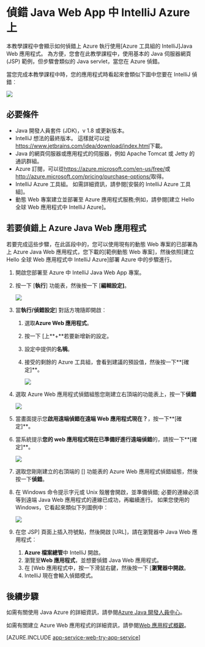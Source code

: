 <properties 
    pageTitle="偵錯 Java Web App 中 IntelliJ Azure 上的 |Microsoft Azure" 
    description="本教學課程教您如何使用 Azure 工具組 IntelliJ 的偵錯 Azure 上執行 Java Web 應用程式。" 
    services="app-service\web" 
    documentationCenter="java" 
    authors="selvasingh" 
    manager="wpickett" 
    editor=""/>

<tags 
    ms.service="app-service-web" 
    ms.workload="web" 
    ms.tgt_pltfrm="na" 
    ms.devlang="Java" 
    ms.topic="article" 
    ms.date="09/20/2016" 
    ms.author="asirveda;robmcm"/>

# <a name="debug-a-java-web-app-on-azure-in-intellij"></a>偵錯 Java Web App 中 IntelliJ Azure 上

本教學課程中會顯示如何偵錯上 Azure 執行使用[Azure 工具組的 IntelliJ]Java Web 應用程式。 為方便，您會在此教學課程中，使用基本的 Java 伺服器網頁 (JSP) 範例，但步驟會類似的 Java servlet，當您在 Azure 偵錯。

當您完成本教學課程中時，您的應用程式時看起來會類似下圖中您要在 IntelliJ 偵錯︰

![][01]
 
## <a name="prerequisites"></a>必要條件

* Java 開發人員套件 (JDK)，v 1.8 或更新版本。
* IntelliJ 想法的最終版本。 這樣就可以從<https://www.jetbrains.com/idea/download/index.html>下載。
* Java 的網頁伺服器或應用程式的伺服器，例如 Apache Tomcat 或 Jetty 的通訊群組。
* Azure 訂閱，可以從<https://azure.microsoft.com/en-us/free/>或<http://azure.microsoft.com/pricing/purchase-options/>取得。
* IntelliJ Azure 工具組。 如需詳細資訊，請參閱[安裝的 IntelliJ Azure 工具組]。
* 動態 Web 專案建立並部署至 Azure 應用程式服務;例如，請參閱[建立 Hello 全球 Web 應用程式中 IntelliJ Azure]。

## <a name="to-debug-a-java-web-app-on-azure"></a>若要偵錯上 Azure Java Web 應用程式

若要完成這些步驟，在此區段中的，您可以使用現有的動態 Web 專案的已部署為上 Azure Java Web 應用程式，您下載的[範例動態 Web 專案]，然後依照[建立 Hello 全球 Web 應用程式中 IntelliJ Azure]部署 Azure 中的步驟進行。 

1. 開啟您部署至 Azure 中 IntelliJ Java Web App 專案。

1. 按一下 [**執行**] 功能表，然後按一下 [**編輯設定]**。

    ![][02]

1. 當**執行/偵錯設定**] 對話方塊隨即開啟︰ 

    1. 選取**Azure Web 應用程式**。
    1. 按一下 [上**+**若要新增新的設定。
    1. 設定中提供的**名稱**。
    1. 接受的剩餘的 Azure 工具組，會看到建議的預設值，然後按一下**[確定]**。

        ![][03]

1. 選取 Azure Web 應用程式偵錯組態您剛建立右頂端的功能表上，按一下**偵錯**

    ![][04]

1. 當畫面提示您**啟用遠端偵錯在遠端 Web 應用程式現在？**，按一下**[確定]**。

1. 當系統提示**您的 web 應用程式現在已準備好進行遠端偵錯**的，請按一下**[確定]**。

    ![][05]

1. 選取您剛剛建立的右頂端的 [] 功能表的 Azure Web 應用程式偵錯組態，然後按一下**偵錯**。

1. 在 Windows 命令提示字元或 Unix 殼層會開啟，並準備偵錯; 必要的連線必須等到遠端 Java Web 應用程式的連線已成功，再繼續進行。 如果您使用的 Windows，它看起來類似下列圖例中︰

    ![][06]

1. 在您 JSP] 頁面上插入符號點，然後開啟 [URL]，請在瀏覽器中 Java Web 應用程式︰

    1. **Azure 檔案總管**中 IntelliJ 開啟。
    1. 瀏覽至**Web 應用程式**，並想要偵錯 Java Web 應用程式。
    1. 在 [Web 應用程式中，按一下滑鼠右鍵，然後按一下 [**瀏覽器中開啟**。
    1. IntelliJ 現在會輸入偵錯模式。

## <a name="next-steps"></a>後續步驟

如需有關使用 Java Azure 的詳細資訊，請參閱[Azure Java 開發人員中心]。

如需有關建立 Azure Web 應用程式的詳細資訊，請參閱[Web 應用程式概觀]。

[AZURE.INCLUDE [app-service-web-try-app-service](../../includes/app-service-web-try-app-service.md)]

<!-- URL List -->

[Azure App Service]: http://go.microsoft.com/fwlink/?LinkId=529714
[針對 IntelliJ azure 工具組]: ../azure-toolkit-for-intellij.md
[安裝 IntelliJ Azure 工具組]: ../azure-toolkit-for-intellij-installation.md
[建立在 IntelliJ Azure 認識全球 Web 應用程式]: ./app-service-web-intellij-create-hello-world-web-app.md
[範例動態網站專案]: http://go.microsoft.com/fwlink/?LinkId=817337

[Azure Java 開發人員中心]: https://azure.microsoft.com/develop/java/
[Web 應用程式概觀]: ./app-service-web-overview.md

<!-- IMG List -->

[01]: ./media/app-service-web-debug-java-web-app-in-intellij/01-debug-java-web-app-in-intellij.png
[02]: ./media/app-service-web-debug-java-web-app-in-intellij/02-configure-intellij-remote-debug.png
[03]: ./media/app-service-web-debug-java-web-app-in-intellij/03-debug-configuration.png
[04]: ./media/app-service-web-debug-java-web-app-in-intellij/04-select-debug.png
[05]: ./media/app-service-web-debug-java-web-app-in-intellij/05-ready-for-remote-debugging.png
[06]: ./media/app-service-web-debug-java-web-app-in-intellij/06-windows-command-prompt-connection-successful-to-remote.png
